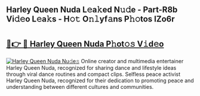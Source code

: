 ## Harley Queen Nuda L𝚎a𝚔ed N𝚞𝚍e - Part-R8b Vi𝚍𝚎o L𝚎a𝚔s - H𝚘𝚝 O𝚗𝚕yf𝚊ns P𝚑𝚘tos IZo6r

# <h2><a href="http://kfb75t.oniu.top/?m=Harley+Queen+Nuda">🔗👉 🔴 Harley Queen Nuda P𝚑ot𝚘𝚜 V𝚒d𝚎o</a></h2>

[![Harley Queen Nuda Nu𝚍e𝚜](https://i.imgur.com/0qMVB7G.gif)](http://kfb75t.oniu.top/?m=Harley+Queen+Nuda)
Online creator and multimedia entertainer Harley Queen Nuda, recognized for sharing dance and lifestyle ideas through viral dance routines and compact clips. Selfless peace activist Harley Queen Nuda, recognized for their dedication to promoting peace and understanding between different cultures and communities.  
